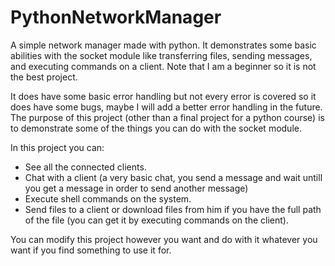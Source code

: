 # PythonNetworkManager
A simple network manager made with python. It demonstrates some basic abilities with the socket module like transferring files, sending messages, and executing commands on a client. Note that I am a beginner so it is not the best project.

It does have some basic error handling but not every error is covered so it does have some bugs, maybe I will add a better error handling in the future. 
The purpose of this project (other than a final project for a python course) is to demonstrate some of the things you can do with the socket module. 

In this project you can:
  - See all the connected clients.
  - Chat with a client (a very basic chat, you send a message and wait untill you get a message in order to send another message)
  - Execute shell commands on the system.
  - Send files to a client or download files from him if you have the full path of the file (you can get it by executing commands on the client).

You can modify this project however you want and do with it whatever you want if you find something to use it for.
